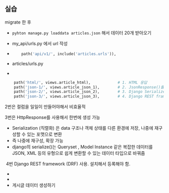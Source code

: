 ## 실습

migrate 한 후

- `pyhton manage.py loaddata articles.json` 해서 데이터 20개 받아오기

- my_api/urls.py 에서 url 작성

- ```python
      path('api/v1/', include('articles.urls')),
  ```

- articles/urls.py

- 

  ```python
      path('html/', views.article_html),			# 1. HTML 응답
      path('json-1/', views.article_json_1),		# 2. JsonResponse()를 사용한 응답
      path('json-2/', views.article_json_2),		# 3. Django Serializer 사용
      path('json-3/', views.article_json_3),		# 4. Django REST framework 사용
  ```

  2번은 컬럼을 일일이 만들어야해서 비효율적

  3번은 HttpResponse를 사용해서 한번에 생성 가능

  - Serialization (직렬화) 은 data 구조나 객체 상태를 다른 환경에 저장, 나중에 재구성할 수 있는 포맷으로 변환
  - 즉 나중에 재구성, 확장 가능 
  - django의 serialize()는 Queryset , Model Instance 같은 복잡한 데이터를 JSON, XML 등의 유형으로 쉽게 변환할 수 있는 데이터 타입으로 바꿔줌

​		4번 Django REST framework (DRF) 사용. 설치해서 등록해야 함.

- 
- 
-  게시글 데이터 생성하기
